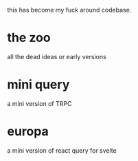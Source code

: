 this has become my fuck around codebase.

# the zoo

all the dead ideas or early versions

# mini query

a mini version of TRPC

# europa

a mini version of react query for svelte
